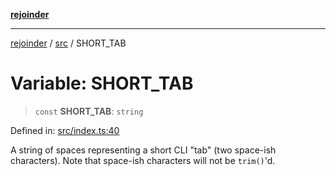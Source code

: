 [**rejoinder**](../../README.md)

***

[rejoinder](../../README.md) / [src](../README.md) / SHORT\_TAB

# Variable: SHORT\_TAB

> `const` **SHORT\_TAB**: `string`

Defined in: [src/index.ts:40](https://github.com/Xunnamius/rejoinder/blob/4c31d61cc2d97962fe915faa47504a4378c59057/src/index.ts#L40)

A string of spaces representing a short CLI "tab" (two space-ish characters).
Note that space-ish characters will not be `trim()`'d.
